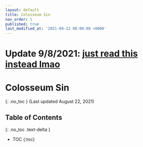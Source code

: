 ```yaml
---
layout: default
title: Colosseum Sin
nav_order: 1
published: true
last_modified_at: '2021-09-12 00:00:00 +0000'
---
```

# Update 9/8/2021: [just read this instead lmao](https://api-sinoalice-us.pokelabo.jp/web/announce/body/?announceMstId=1552&countryCode=840&languageType=2)

# Colosseum Sin
{: .no_toc }
(Last updated August 22, 2021)

## Table of Contents
{: .no_toc .text-delta }

- TOC
{:toc}
